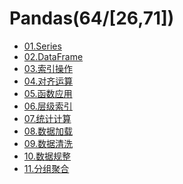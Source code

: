 # Pandas(64/[26,71])

- [01.Series](./series.ipynb)
- [02.DataFrame](./dataframe.ipynb)
- [03.索引操作](./index-operation.ipynb)
- [04.对齐运算](./alignment-operation.ipynb)
- [05.函数应用](./function-application.ipynb)
- [06.层级索引](./level-index.ipynb)
- [07.统计计算](./statistics.ipynb)
- [08.数据加载](./data-loading.ipynb)
- [09.数据清洗](./data-cleaning.ipynb)
- [10.数据规整]()
- [11.分组聚合]()

